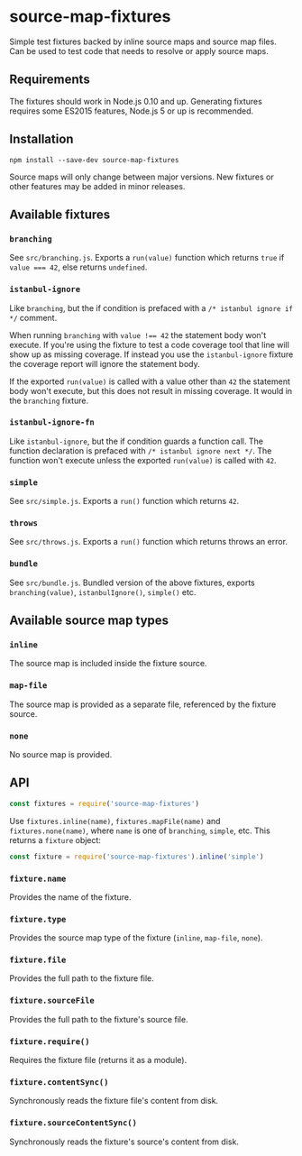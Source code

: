 # source-map-fixtures

Simple test fixtures backed by inline source maps and source map files. Can be
used to test code that needs to resolve or apply source maps.

## Requirements

The fixtures should work in Node.js 0.10 and up. Generating fixtures requires
some ES2015 features, Node.js 5 or up is recommended.

## Installation

```
npm install --save-dev source-map-fixtures
```

Source maps will only change between major versions. New fixtures or other
features may be added in minor releases.

## Available fixtures

### `branching`

See `src/branching.js`. Exports a `run(value)` function which returns `true` if
`value === 42`, else returns `undefined`.

### `istanbul-ignore`

Like `branching`, but the if condition is prefaced with a `/* istanbul ignore if */`
comment.

When running `branching` with `value !== 42` the statement body won't execute.
If you're using the fixture to test a code coverage tool that line will show up
as missing coverage. If instead you use the `istanbul-ignore` fixture the
coverage report will ignore the statement body.

If the exported `run(value)` is called with a value other than `42` the
statement body won't execute, but this does not result in missing coverage. It
would in the `branching` fixture.

### `istanbul-ignore-fn`

Like `istanbul-ignore`, but the if condition guards a function call. The
function declaration is prefaced with `/* istanbul ignore next */`. The function
won't execute unless the exported `run(value)` is called with `42`.

### `simple`

See `src/simple.js`. Exports a `run()` function which returns `42`.

### `throws`

See `src/throws.js`. Exports a `run()` function which returns throws an error.

### `bundle`

See `src/bundle.js`. Bundled version of the above fixtures, exports
`branching(value)`, `istanbulIgnore()`, `simple()` etc.

## Available source map types

### `inline`

The source map is included inside the fixture source.

### `map-file`

The source map is provided as a separate file, referenced by the fixture source.

### `none`

No source map is provided.

## API

```js
const fixtures = require('source-map-fixtures')
```

Use `fixtures.inline(name)`, `fixtures.mapFile(name)` and `fixtures.none(name)`,
where `name` is one of `branching`, `simple`, etc. This returns a `fixture`
object:


```js
const fixture = require('source-map-fixtures').inline('simple')
```

### `fixture.name`

Provides the name of the fixture.

### `fixture.type`

Provides the source map type of the fixture (`inline`, `map-file`, `none`).

### `fixture.file`

Provides the full path to the fixture file.

### `fixture.sourceFile`

Provides the full path to the fixture's source file.

### `fixture.require()`

Requires the fixture file (returns it as a module).

### `fixture.contentSync()`

Synchronously reads the fixture file's content from disk.

### `fixture.sourceContentSync()`

Synchronously reads the fixture's source's content from disk.
